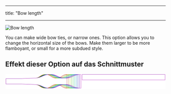 - - -
title: "Bow length"
- - -

![Bow length](bowlength.svg)

You can make wide bow ties, or narrow ones. This option allows you to change the horizontal size of the bows. Make them larger to be more flamboyant, or small for a more subdued style.

## Effekt dieser Option auf das Schnittmuster

![This image shows the effect of this option by superimposing several variants that have a different value for this option](benjamin_bowlength_sample.svg "Effect of this option on the pattern")
